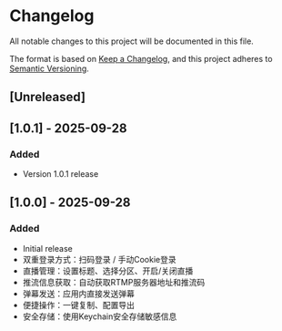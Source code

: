 # Changelog

All notable changes to this project will be documented in this file.

The format is based on [Keep a Changelog](https://keepachangelog.com/en/1.0.0/),
and this project adheres to [Semantic Versioning](https://semver.org/spec/v2.0.0.html).

## [Unreleased]

## [1.0.1] - 2025-09-28

### Added
- Version 1.0.1 release


## [1.0.0] - 2025-09-28

### Added
- Initial release
- 双重登录方式：扫码登录 / 手动Cookie登录
- 直播管理：设置标题、选择分区、开启/关闭直播
- 推流信息获取：自动获取RTMP服务器地址和推流码
- 弹幕发送：应用内直接发送弹幕
- 便捷操作：一键复制、配置导出
- 安全存储：使用Keychain安全存储敏感信息

